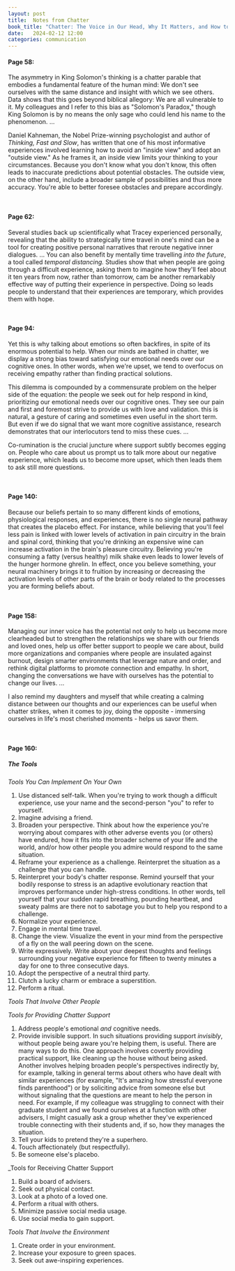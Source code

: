 ```yaml
---
layout: post
title:  Notes from Chatter
book_title: "Chatter: The Voice in Our Head, Why It Matters, and How to Harness It"
date:   2024-02-12 12:00
categories: communication
---
```


#### Page 58: ###
The asymmetry in King Solomon's thinking is a chatter parable that embodies a fundamental feature of the human mind: We don't see ourselves with the same distance and insight with which we see others. Data shows that this goes beyond biblical allegory: We are all vulnerable to it. My colleagues and I refer to this bias as "Solomon's Paradox," though King Solomon is by no means the only sage who could lend his name to the phenomenon. ...

Daniel Kahneman, the Nobel Prize-winning psychologist and author of _Thinking, Fast and Slow_, has written that one of his most informative experiences involved learning how to avoid an "inside view" and adopt an "outside view." As he frames it, an inside view limits your thinking to your circumstances. Because you don't know what you don't know, this often leads to inaccurate predictions about potential obstacles. The outside view, on the other hand, include a broader sample of possibilities and thus more accuracy. You're able to better foresee obstacles and prepare accordingly. 

<br>

#### Page 62: ###
Several studies back up scientifically what Tracey experienced personally, revealing that the ability to strategically time travel in one's mind can be a tool for creating positive personal narratives that reroute negative inner dialogues. ... You can also benefit by mentally time travelling _into the future_, a tool called _temporal distancing._ Studies show that when people are going through a difficult experience, asking them to imagine how they'll feel about it ten years from now, rather than tomorrow, cam be another remarkably effective way of putting their experience in perspective. Doing so leads people to understand that their experiences are temporary, which provides them with hope. 

<br>

#### Page 94: ###
Yet this is why talking about emotions so often backfires, in spite of its enormous potential to help. When our minds are bathed in chatter, we display a strong bias toward satisfying our emotional needs over our cognitive ones. In other words, when we're upset, we tend to overfocus on receiving empathy rather than finding practical solutions. 

This dilemma is compounded by a commensurate problem on the helper side of the equation: the people we seek out for help respond in kind, prioritizing our emotional needs over our cognitive ones. They see our pain and first and foremost strive to provide us with love and validation. this is natural, a gesture of caring and sometimes even useful in the short term. But even if we do signal that we want more cognitive assistance, research demonstrates that our interlocutors tend to miss these cues. ...

Co-rumination is the crucial juncture where support subtly becomes egging on. People who care about us prompt us to talk more about our negative experience, which leads us to become more upset, which then leads them to ask still more questions. 

<br>

#### Page 140: ###
Because our beliefs pertain to so many different kinds of emotions, physiological responses, and experiences, there is no single neural pathway that creates the placebo effect. For instance, while believing that you'll feel less pain is linked with lower levels of activation in pain circuitry in the brain and spinal cord, thinking that you're drinking an expensive wine can increase activation in the brain's pleasure circuitry. Believing you're consuming a fatty (versus healthy) milk shake even leads to lower levels of the hunger hormone ghrelin. In effect, once you believe something, your neural machinery brings it to fruition by increasing or decreasing the activation levels of other parts of the brain or body related to the processes you are forming beliefs about. 

<br>

#### Page 158: ###
Managing our inner voice has the potential not only to help us become more clearheaded but to strengthen the relationships we share with our friends and loved ones, help us offer better support to people we care about, build more organizations and companies where people are insulated against burnout, design smarter environments that leverage nature and order, and rethink digital platforms to promote connection and empathy. In short, changing the conversations we have with ourselves has the potential to change our lives. ...

I also remind my daughters and myself that while creating a calming distance between our thoughts and our experiences can be useful when chatter strikes, when it comes to joy, doing the opposite - immersing ourselves in life's most cherished moments - helps us savor them. 

<br>

#### Page 160: ###
##### The Tools ###
_Tools You Can Implement On Your Own_
1. Use distanced self-talk. When you're trying to work though a difficult experience, use your name and the second-person "you" to refer to yourself.
1. Imagine advising a friend.
1. Broaden your perspective. Think about how the experience you're worrying about compares with other adverse events you (or others) have endured, how it fits into the broader scheme of your life and the world, and/or how other people you admire would respond to the same situation.
1. Reframe your experience as a challenge. Reinterpret the situation as a challenge that you can handle.
1. Reinterpret your body's chatter response. Remind yourself that your bodily response to stress is an adaptive evolutionary reaction that improves performance under high-stress conditions. In other words, tell yourself that your sudden rapid breathing, pounding heartbeat, and sweaty palms are there not to sabotage you but to help you respond to a challenge. 
1. Normalize your experience. 
1. Engage in mental time travel. 
1. Change the view. Visualize the event in your mind from the perspective of a fly on the wall peering down on the scene. 
1. Write expressively. Write about your deepest thoughts and feelings surrounding your negative experience for fifteen to twenty minutes a day for one to three consecutive days. 
1. Adopt the perspective of a neutral third party. 
1. Clutch a lucky charm or embrace a superstition. 
1. Perform a ritual. 

_Tools That Involve Other People_

_Tools for Providing Chatter Support_
1. Address people's emotional _and_ cognitive needs. 
1. Provide invisible support. In such situations providing support _invisibly_, without people being aware you're helping them, is useful. There are many ways to do this. One approach involves covertly providing practical support, like cleaning up the house without being asked. Another involves helping broaden people's perspectives indirectly by, for example, talking in general terms about others who have dealt with similar experiences (for example, "It's amazing how stressful everyone finds parenthood") or by soliciting advice from someone else but without signaling that the questions are meant to help the person in need. For example, if my colleague was struggling to connect with their graduate student and we found ourselves at a function with other advisers, I might casually ask a group whether they've experienced trouble connecting with their students and, if so, how they manages the situation. 
1. Tell your kids to pretend they're a superhero. 
1. Touch affectionately (but respectfully).
1. Be someone else's placebo. 

_Tools for Receiving Chatter Support
1. Build a board of advisers. 
1. Seek out physical contact. 
1. Look at a photo of a loved one. 
1. Perform a ritual with others. 
1. Minimize passive social media usage. 
1. Use social media to gain support. 

_Tools That Involve the Environment_
1. Create order in your environment. 
1. Increase your exposure to green spaces. 
1. Seek out awe-inspiring experiences. 
